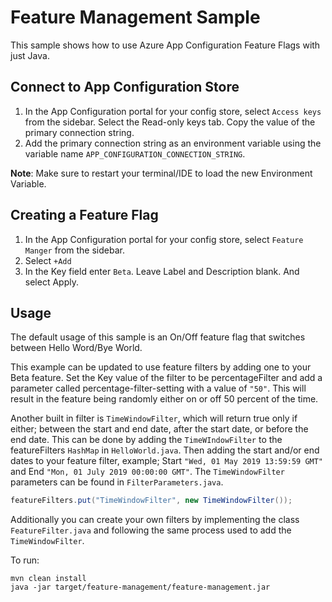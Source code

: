 # Feature Management Sample

This sample shows how to use Azure App Configuration Feature Flags with just Java.

## Connect to App Configuration Store

1. In the App Configuration portal for your config store, select `Access keys` from the sidebar. Select the Read-only keys tab. Copy the value of the primary connection string.
1. Add the primary connection string as an environment variable using the variable name `APP_CONFIGURATION_CONNECTION_STRING`.

**Note**: Make sure to restart your terminal/IDE to load the new Environment Variable.

## Creating a Feature Flag

1. In the App Configuration portal for your config store, select `Feature Manger` from the sidebar.
1. Select `+Add`
1. In the Key field enter `Beta`. Leave Label and Description blank. And select Apply.

## Usage

The default usage of this sample is an On/Off feature flag that switches between Hello Word/Bye World.

This example can be updated to use feature filters by adding one to your Beta feature. Set the Key value of the filter to be percentageFilter and add a parameter called percentage-filter-setting with a value of `"50"`. This will result in the feature being randomly either on or off 50 percent of the time.

Another built in filter is `TimeWindowFilter`, which will return true only if either; between the start and end date, after the start date, or before the end date. This can be done by adding the `TimeWIndowFilter` to the featureFilters `HashMap` in `HelloWorld.java`. Then adding the start and/or end dates to your feature filter, example; Start `"Wed, 01 May 2019 13:59:59 GMT"` and End `"Mon, 01 July 2019 00:00:00 GMT"`. The `TimeWindowFilter` parameters can be found in `FilterParameters.java`.

```Java
featureFilters.put("TimeWindowFilter", new TimeWindowFilter());
```

Additionally you can create your own filters by implementing the class `FeatureFilter.java` and following the same process used to add the `TimeWindowFilter`.

To run:

```terminal
mvn clean install
java -jar target/feature-management/feature-management.jar
```